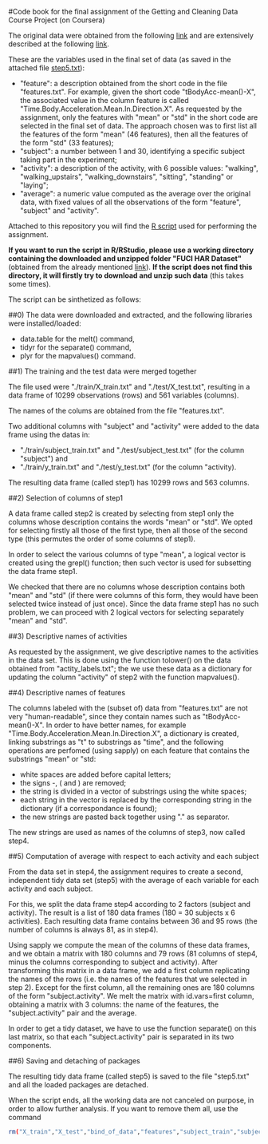 #Code book for the final assignment of the Getting and Cleaning Data Course Project (on Coursera)

The original data were obtained from the following [link](https://d396qusza40orc.cloudfront.net/getdata%2Fprojectfiles%2FUCI%20HAR%20Dataset.zip) and are extensively described at the following [link](http://archive.ics.uci.edu/ml/datasets/Human+Activity+Recognition+Using+Smartphones).

These are the variables used in the final set of data (as saved in the attached file [step5.txt](https://github.com/matteo-tommasini/getting_and_cleaning_data/blob/master/step5.txt)):

* "feature": a description obtained from the short code in the file "features.txt". For example, given the short code "tBodyAcc-mean()-X", the associated value in the column feature is called "Time.Body.Acceleration.Mean.In.Direction.X". As requested by the assignment, only the features with "mean" or "std" in the short code are selected in the final set of data. The approach chosen was to first list all the features of the form "mean" (46 features), then all the features of the form "std" (33 features);
* "subject": a number between 1 and 30, identifying a specific subject taking part in the experiment;
* "activity": a description of the activity, with 6 possible values: "walking", "walking_upstairs", "walking_downstairs", "sitting", "standing" or "laying";
* "average": a numeric value computed as the average over the original data, with fixed values of all the observations of the form "feature", "subject" and "activity".

Attached to this repository you will find the [R script](https://github.com/matteo-tommasini/getting_and_cleaning_data/blob/master/run_analysis.R) used for performing the assignment.

**If you want to run the script in R/RStudio, please use a working directory containing the downloaded and unzipped folder "FUCI HAR Dataset"**
 (obtained from the already mentioned [link](https://d396qusza40orc.cloudfront.net/getdata%2Fprojectfiles%2FUCI%20HAR%20Dataset.zip)).
**If the script does not find this directory, it will firstly try to download and unzip such data** (this takes some times).

The script can be sinthetized as follows:

##0) The data were downloaded and extracted, and the following libraries were installed/loaded:

* data.table for the melt() command,
* tidyr for the separate() command,
* plyr for the mapvalues() command.

##1) The training and the test data were merged together

The file used were "./train/X\_train.txt" and "./test/X\_test.txt", resulting in a data frame of 10299 observations (rows) and 561 variables (columns).

The names of the colums are obtained from the file "features.txt".

Two additional columns with "subject" and "activity" were added to the data frame using the datas in:
* "./train/subject\_train.txt" and "./test/subject\_test.txt" (for the column "subject") and
* "./train/y\_train.txt" and "./test/y\_test.txt" (for the column "activity).

The resulting data frame (called step1) has 10299 rows and 563 columns.

##2) Selection of columns of step1

A data frame called step2 is created by selecting from step1 only the columns whose description contains the words "mean" or "std". We opted for selecting firstly all those of the first type, then all those of the second type (this permutes the order of some columns of step1).

In order to select the various columns of type "mean", a logical vector is created using the grepl() function; then such vector is used for subsetting the data frame step1.

We checked that there are no columns whose description contains both "mean" and "std" (if there were columns of this form, they would have been selected twice instead of just once). Since the data frame step1 has no such problem, we can proceed with 2 logical vectors for selecting separately "mean" and "std".

##3) Descriptive names of activities 

As requested by the assignment, we give descriptive names to the activities in the data set. This is done using the function tolower() on the data obtained from "actity_labels.txt"; the we use these data as a dictionary for updating the column "activity" of step2 with the function mapvalues().

##4) Descriptive names of features

The columns labeled with the (subset of) data from "features.txt" are not very "human-readable", since they contain names such as 
"tBodyAcc-mean()-X". In order to have better names, for example "Time.Body.Acceleration.Mean.In.Direction.X", a dictionary is created, linking substrings as "t" to substrings as "time", and the following operations are perfomed (using sapply) on each feature that contains the substrings "mean" or "std:

* white spaces are added before capital letters;
* the signs -, ( and ) are removed;
* the string is divided in a vector of substrings using the white spaces;
* each string in the vector is replaced by the corresponding string in the dictionary (if a correspondance is found);
* the new strings are pasted back together using "." as separator.

The new strings are used as names of the columns of step3, now called step4.

##5) Computation of average with respect to each activity and each subject

From the data set in step4, the assignment requires to create a second, independent tidy data set (step5) with the average of each variable for each activity and each subject.

For this, we split the data frame step4 according to 2 factors (subject and activity).
The result is a list of 180 data frames (180 = 30 subjects x 6 activities).
Each resulting data frame contains between 36 and 95 rows (the number of columns is always 81, as in step4).

Using sapply we compute the mean of the columns of these data frames, and we obtain a matrix with 180 columns and 79 rows (81 columns of step4, minus the columns corresponding to subject and activity). After transforming this matrix in a data frame, we add a first column replicating the names of the rows (i.e. the names of the features that we selected in step 2). Except for the first column, all the remaining ones are 180 columns of the form "subject.activity". We melt the matrix with id.vars=first column, obtaining a matrix with 3 columns: the name of the features, the "subject.activity" pair and the average.

In order to get a tidy dataset, we have to use the function separate() on this last matrix, so that each "subject.activity" pair is separated in its two components.

##6) Saving and detaching of packages

The resulting tidy data frame (called step5) is saved to the file "step5.txt" and all the loaded packages are detached.


When the script ends, all the working data are not canceled on purpose, in order to allow further analysis. If you want to remove them all, use the command

```sh
rm("X_train","X_test","bind_of_data","features","subject_train","subject_test","subject","activity_train","activity_test","activity","logical_mean","logical_std","activity_labels","dictionary","list_mean","list_std","s","t","u","step1","step2","step3","step4","step5")
```

